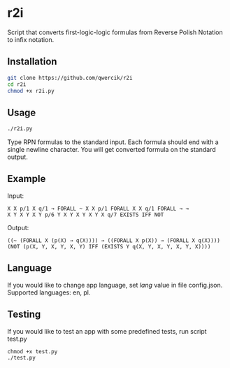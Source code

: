 # r2i
Script that converts first-logic-logic formulas from Reverse Polish Notation to infix notation.

## Installation
```bash
git clone https://github.com/qwercik/r2i
cd r2i
chmod +x r2i.py
```

## Usage
```bash
./r2i.py
```
Type RPN formulas to the standard input. Each formula should end with a single newline character. You will get converted formula on the standard output.

## Example
Input:
```
X X p/1 X q/1 → FORALL ~ X X p/1 FORALL X X q/1 FORALL → →
X Y X Y X Y p/6 Y X Y X Y X Y X q/7 EXISTS IFF NOT
```

Output:
```
((~ (FORALL X (p(X) → q(X)))) → ((FORALL X p(X)) → (FORALL X q(X))))
(NOT (p(X, Y, X, Y, X, Y) IFF (EXISTS Y q(X, Y, X, Y, X, Y, X))))
```

## Language
If you would like to change app language, set *lang* value in file config.json. Supported languages: en, pl.

## Testing
If you would like to test an app with some predefined tests, run script test.py
```
chmod +x test.py
./test.py
```
